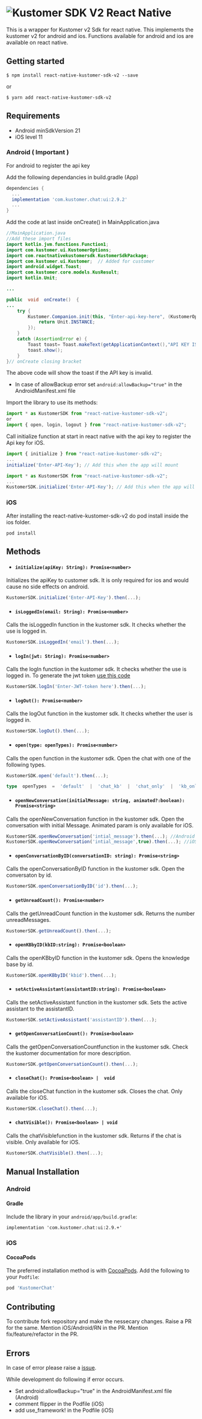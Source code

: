 
# ![Kustomer SDK V2 React Native](https://i.imgur.com/mcHJ1s8.png)
This is a wrapper for Kustomer v2 Sdk for react native. This implements the kustomer v2 for android and ios.
Functions available for android and ios are available on react native.

## Getting started

`$ npm install react-native-kustomer-sdk-v2 --save`

or

`$ yarn add react-native-kustomer-sdk-v2`

## Requirements

 - Android minSdkVersion 21
  - iOS level 11


### Android ( Important )

For android to register the api key

Add the following dependancies in build.gradle (App)

```groovy
dependencies {
  ...
  implementation 'com.kustomer.chat:ui:2.9.2'
  ...
}
```

Add the code at last inside onCreate() in MainApplication.java
```java
//MainApplication.java
//Add these import files
import kotlin.jvm.functions.Function1;
import com.kustomer.ui.KustomerOptions;
import com.reactnativekustomersdk.KustomerSdkPackage;
import com.kustomer.ui.Kustomer;  // Added for customer
import android.widget.Toast;
import com.kustomer.core.models.KusResult;
import kotlin.Unit;

...

public  void  onCreate()  {
...
	try {
	    Kustomer.Companion.init(this, "Enter-api-key-here", (KustomerOptions) null, (result) -> {
		    return Unit.INSTANCE;
		});
	}
	catch (AssertionError e) {
		Toast toast= Toast.makeText(getApplicationContext(),"API KEY IS INVALID",Toast.LENGTH_SHORT);
	    toast.show();
	}
}// onCreate closing bracket
```
The above code will show the toast if the API key is invalid.

- In case of allowBackup error 
set `android:allowBackup="true"` in the AndroidManifest.xml file

Import the library to use its methods:
```javascript
import * as KustomerSDK from "react-native-kustomer-sdk-v2";
or
import { open, login, logout } from "react-native-kustomer-sdk-v2";
```

Call initialize function at start in react native with the api key to register the Api key for iOS.
```javascript
import { initialize } from "react-native-kustomer-sdk-v2";
...
initialize('Enter-API-Key'); // Add this when the app will mount
```
```javascript
import * as KustomerSDK from "react-native-kustomer-sdk-v2";
...
KustomerSDK.initialize('Enter-API-Key'); // Add this when the app will mount
```

### iOS 

After installing the react-native-kustomer-sdk-v2 do pod install inside the ios folder.

```
pod install 
```

## Methods

- #### `initialize(apiKey: String): Promise<number>`

Initializes the apiKey to customer sdk. It is only required for ios and would cause no side effects on android.

```javascript
KustomerSDK.initialize('Enter-API-Key').then(...);
```

- #### `isLoggedIn(email: String): Promise<number>`

Calls the isLoggedIn function in the kustomer sdk. It checks whether the use is logged in.

```javascript
KustomerSDK.isLoggedIn('email').then(...);
```

- #### `logIn(jwt: String): Promise<number>`

Calls the logIn function in the kustomer sdk. It checks whether the use is logged in.  To generate the jwt token [use this code](https://gist.github.com/ShivamRawat0l/6e30d7de7f4aa31c378201600f0321cc)

```javascript
KustomerSDK.logIn('Enter-JWT-token here').then(...);
```

- #### `logOut(): Promise<number>`

Calls the logOut function in the kustomer sdk. It checks whether the user is logged in.
```javascript
KustomerSDK.logOut().then(...);
```
- #### `open(type: openTypes): Promise<number>`

Calls the open function in the kustomer sdk. Open the chat with one of the following types.

```javascript
KustomerSDK.open('default').then(...);
```
```typescript
type  openTypes  =  'default'  |  'chat_kb'  |  'chat_only'  |  'kb_only';
```
- #### `openNewConversation(initialMessage: string, animated?:boolean): Promise<string>`

Calls the openNewConversation function in the kustomer sdk. Open the conversation with initial Message.
Animated param is only available for iOS.

```javascript
KustomerSDK.openNewConversation('intial_message').then(...); //Android
KustomerSDK.openNewConversation('intial_message',true).then(...); //iOS
```

- #### `openConversationByID(conversationID: string): Promise<string>`

Calls the openConversationByID function in the kustomer sdk. Open the conversaton by id.

```javascript
KustomerSDK.openConversationByID('id').then(...);
```

- #### `getUnreadCount(): Promise<number>`

Calls the getUnreadCount function in the kustomer sdk. Returns the number unreadMessages.

```javascript
KustomerSDK.getUnreadCount().then(...);
```
- #### `openKBbyID(kbID:string): Promise<boolean>`

Calls the openKBbyID function in the kustomer sdk. Opens the knowledge base by id.

```javascript
KustomerSDK.openKBbyID('kbid').then(...);
```
- #### `setActiveAssistant(assistantID:string): Promise<boolean>`

Calls the setActiveAssistant function in the kustomer sdk. Sets the active assistant to the assistantID.

```javascript
KustomerSDK.setActiveAssistant('assistantID').then(...);
```
- #### `getOpenConversationCount(): Promise<boolean>`

Calls the getOpenConversationCountfunction in the kustomer sdk. Check the kustomer documentation for more description.

```javascript
KustomerSDK.getOpenConversationCount().then(...);
```
- #### `closeChat(): Promise<boolean> |  void`

Calls the closeChat function in the kustomer sdk. Closes the chat. Only available for iOS.

```javascript
KustomerSDK.closeChat().then(...);
```
- #### `chatVisible(): Promise<boolean> | void`

Calls the chatVisiblefunction in the kustomer sdk. Returns if the chat is visible. Only available for iOS.

```javascript
KustomerSDK.chatVisible().then(...);
```

## Manual Installation

### Android

#### Gradle

Include the library in your `android/app/build.gradle`:

`implementation 'com.kustomer.chat:ui:2.9.+'`

### iOS

#### CocoaPods

The preferred installation method is with [CocoaPods](https://cocoapods.org). Add the following to your `Podfile`:

```ruby
pod 'KustomerChat'
```

##  Contributing
To contribute fork repository and make the nessecary changes.
Raise a PR for the same.
Mention iOS/Android/RN in the PR.
Mention fix/feature/refactor in the PR.


## Errors
In case of error please raise a [issue](https://github.com/ShivamRawat0l/react-native-kustomer-sdk-v2/issues).

While development do following if error occurs.

 - Set android:allowBackup="true" in the AndroidManifest.xml file (Android)
 - comment flipper in the Podfile (iOS)
 - add use_framework! in the Podfile (iOS)
```
